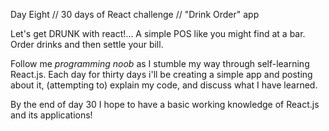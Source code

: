 Day Eight // 30 days of React challenge // "Drink Order" app

Let's get DRUNK with react!... A simple POS like you might find at a bar. Order drinks and then settle your bill.

Follow me *programming noob* as I stumble my way through self-learning React.js. Each day for thirty days i'll be creating a simple app and posting about it, (attempting to) explain my code, and discuss what I have learned.

By the end of day 30 I hope to have a basic working knowledge of React.js and its applications!
